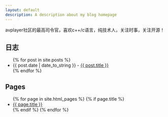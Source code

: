 ```yaml
---
layout: default
description: A description about my blog homepage
---
```


<div id="About">

avplayer社区的最高司令官，喜欢c++/c语言，纯技术人，关注时事，关注开源！

</div>

<div id="posts">
  <h2>日志</h2>
  <ul>
    {% for post in site.posts %}
      <li><span class="date">{{ post.date | date_to_string }}</span> - <a href="{{ post.url }}">{{ post.title }}</a></li>
    {% endfor %}
  </ul>
</div>
<div id="pages">
  <h2>Pages</h2>
  <ul>
    {% for page in site.html_pages %}
      {% if page.title %}
        <li><a href="{{ page.url }}">{{ page.title }}</a></li>
      {% endif %}
    {% endfor %}
  </ul>
</div>
